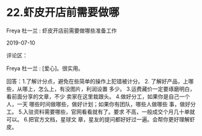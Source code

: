 # 22.虾皮开店前需要做哪

Freya 杜一兰 : 虾皮开店前需要做哪些准备工作

2019-07-10

评论区：

Freya 杜一兰 : [爱心]。很实用。

回答：1.了解计分点，避免在些简单的操作上犯错被计分。 2\. 了解好产品，上哪些，从哪上，怎么上，有没图片，利润设置 多少。 3.运费藏价一定要琢磨明白，看前面分享的文章，不少 卖家在这里栽跟头。 4.做好分工，如果你是自己一个人，一天 哪些时间做哪些，做好计划；如果你有团队，哪些人做哪些 事，做好分工。 5.入驻资料需要哪些，官网看看就有了。要求 不高，一般成交个月几十单就可以。 6.把官方文档，星球文 章，星友的提问都好好过一遍。会帮你更好理解虾皮。